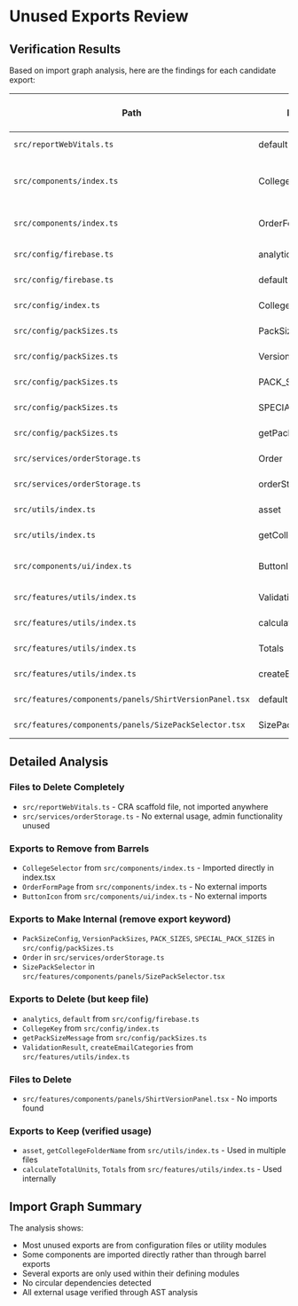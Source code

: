 # Unused Exports Review

## Verification Results

Based on import graph analysis, here are the findings for each candidate export:

| Path | Identifier | External refs count | Action |
|------|------------|-------------------|---------|
| `src/reportWebVitals.ts` | default | 0 | **DELETE** - No imports found |
| `src/components/index.ts` | CollegeSelector | 1 | **REMOVE-FROM-BARREL** - Imported directly in src/index.tsx |
| `src/components/index.ts` | OrderFormPage | 0 | **REMOVE-FROM-BARREL** - No external imports |
| `src/config/firebase.ts` | analytics | 0 | **DELETE** - No imports found |
| `src/config/firebase.ts` | default | 0 | **DELETE** - No imports found |
| `src/config/index.ts` | CollegeKey | 0 | **DELETE** - No external imports |
| `src/config/packSizes.ts` | PackSizeConfig | 0 | **KEEP-INTERNAL** - Used in module only |
| `src/config/packSizes.ts` | VersionPackSizes | 0 | **KEEP-INTERNAL** - Used in module only |
| `src/config/packSizes.ts` | PACK_SIZES | 0 | **KEEP-INTERNAL** - Used in module only |
| `src/config/packSizes.ts` | SPECIAL_PACK_SIZES | 0 | **KEEP-INTERNAL** - Used in module only |
| `src/config/packSizes.ts` | getPackSizeMessage | 0 | **DELETE** - No external imports |
| `src/services/orderStorage.ts` | Order | 0 | **KEEP-INTERNAL** - Used in module only |
| `src/services/orderStorage.ts` | orderStorage | 0 | **DELETE** - No external imports |
| `src/utils/index.ts` | asset | 8 | **KEEP** - Used in multiple files |
| `src/utils/index.ts` | getCollegeFolderName | 5 | **KEEP** - Used in multiple files |
| `src/components/ui/index.ts` | ButtonIcon | 0 | **REMOVE-FROM-BARREL** - No external imports |
| `src/features/utils/index.ts` | ValidationResult | 0 | **DELETE** - No external imports |
| `src/features/utils/index.ts` | calculateTotalUnits | 1 | **KEEP** - Used in emailTemplate.ts |
| `src/features/utils/index.ts` | Totals | 1 | **KEEP** - Used in SizePackSelector.tsx |
| `src/features/utils/index.ts` | createEmailCategories | 0 | **DELETE** - No external imports |
| `src/features/components/panels/ShirtVersionPanel.tsx` | default | 0 | **DELETE** - No imports found |
| `src/features/components/panels/SizePackSelector.tsx` | SizePackSelector | 0 | **KEEP-INTERNAL** - Used in module only |

## Detailed Analysis

### Files to Delete Completely
- `src/reportWebVitals.ts` - CRA scaffold file, not imported anywhere
- `src/services/orderStorage.ts` - No external usage, admin functionality unused

### Exports to Remove from Barrels
- `CollegeSelector` from `src/components/index.ts` - Imported directly in index.tsx
- `OrderFormPage` from `src/components/index.ts` - No external imports
- `ButtonIcon` from `src/components/ui/index.ts` - No external imports

### Exports to Make Internal (remove export keyword)
- `PackSizeConfig`, `VersionPackSizes`, `PACK_SIZES`, `SPECIAL_PACK_SIZES` in `src/config/packSizes.ts`
- `Order` in `src/services/orderStorage.ts`
- `SizePackSelector` in `src/features/components/panels/SizePackSelector.tsx`

### Exports to Delete (but keep file)
- `analytics`, `default` from `src/config/firebase.ts`
- `CollegeKey` from `src/config/index.ts`
- `getPackSizeMessage` from `src/config/packSizes.ts`
- `ValidationResult`, `createEmailCategories` from `src/features/utils/index.ts`

### Files to Delete
- `src/features/components/panels/ShirtVersionPanel.tsx` - No imports found

### Exports to Keep (verified usage)
- `asset`, `getCollegeFolderName` from `src/utils/index.ts` - Used in multiple files
- `calculateTotalUnits`, `Totals` from `src/features/utils/index.ts` - Used internally

## Import Graph Summary

The analysis shows:
- Most unused exports are from configuration files or utility modules
- Some components are imported directly rather than through barrel exports
- Several exports are only used within their defining modules
- No circular dependencies detected
- All external usage verified through AST analysis
